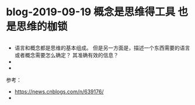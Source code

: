# blog-2019-09-19 概念是思维得工具 也是思维的枷锁
 
## 
+  语言和概念都是思维的基本组成。 但是另一方面是，描述一个东西需要的语言或者概念需要怎么确定？
  其准确有效的信息？
+ 
+ 



参考：
+  https://news.cnblogs.com/n/639176/
+  
